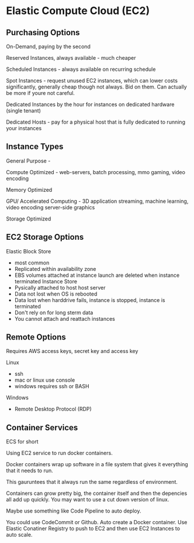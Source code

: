 # Elastic Compute Cloud (EC2)

## Purchasing Options

On-Demand, paying by the second

Reserved Instances, always available - much cheaper

Scheduled Instances - always available on recurring schedule

Spot Instances - request unused EC2 instances, which can lower costs significantly, generally cheap though not always. Bid on them. Can actually be more if youre not careful.

Dedicated Instances by the hour for instances on dedicated hardware (single tenant)

Dedicated Hosts - pay for a physical host that is fully dedicated to running your instances

## Instance Types

General Purpose - 

Compute Optimized - web-servers, batch processing, mmo gaming, video encoding

Memory Optimized

GPU/ Accelerated Computing - 3D application streaming, machine learning, video encoding server-side graphics

Storage Optimized

## EC2 Storage Options

Elastic Block Store 
- most common
- Replicated within availability zone
- EBS volumes attached at instance launch are deleted when instance terminated
Instance Store
- Pysically attached to host host server
- Data not lost when OS is rebooted
- Data lost when harddrive fails, instance is stopped, instance is terminated
- Don't rely on for long sterm data
- You cannot attach and reattach instances

## Remote Options

Requires AWS access keys, secret key and access key

Linux
- ssh
- mac or linux use console
- windows requires ssh or BASH

Windows
- Remote Desktop Protocol (RDP)

## Container Services

ECS for short

Using EC2 service to run docker containers.

Docker containers wrap up software in a file system that gives it everything that it needs to run.

This gauruntees that it always run the same regardless of environment.

Containers can grow pretty big, the container itself and then the depencies all add up quickly. You may want to use a cut down version of linux.

Maybe use something like Code Pipeline to auto deploy.

You could use CodeCommit or Github. Auto create a Docker container. Use Elastic Conatiner Registry to push to EC2 and then use EC2 Instances to auto scale.
